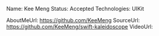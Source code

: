 Name: Kee Meng
Status: Accepted
Technologies: UIKit

AboutMeUrl: https://github.com/KeeMeng
SourceUrl: https://github.com/KeeMeng/swift-kaleidoscope
VideoUrl: 

<!---
EXAMPLE
Name: John Appleseed
Status: Submitted <or> Winner <or> Distinguished <or> Rejected
Technologies: SwiftUI, RealityKit, CoreGraphic

AboutMeUrl: https://linkedin.com/in/johnappleseed
SourceUrl: https://github.com/johnappleseed/wwdc2025
VideoUrl: https://youtu.be/ABCDE123456
-->
